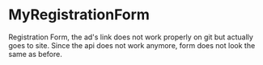 # MyRegistrationForm
Registration Form, the ad's link does not work properly on git but actually goes to site.
Since the api does not work anymore, form does not look the same as before.
